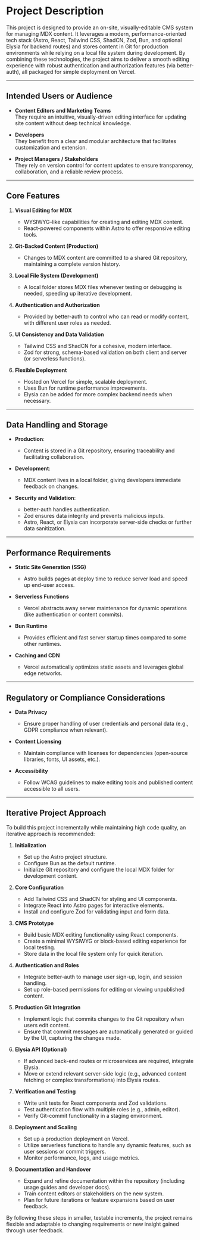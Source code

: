 # Project Description

This project is designed to provide an on-site, visually-editable CMS system for managing MDX content. It leverages a modern, performance-oriented tech stack (Astro, React, Tailwind CSS, ShadCN, Zod, Bun, and optional Elysia for backend routes) and stores content in Git for production environments while relying on a local file system during development. By combining these technologies, the project aims to deliver a smooth editing experience with robust authentication and authorization features (via better-auth), all packaged for simple deployment on Vercel.

---

## Intended Users or Audience

- **Content Editors and Marketing Teams**  
  They require an intuitive, visually-driven editing interface for updating site content without deep technical knowledge.

- **Developers**  
  They benefit from a clear and modular architecture that facilitates customization and extension.

- **Project Managers / Stakeholders**  
  They rely on version control for content updates to ensure transparency, collaboration, and a reliable review process.

---

## Core Features

1. **Visual Editing for MDX**  
   - WYSIWYG-like capabilities for creating and editing MDX content.  
   - React-powered components within Astro to offer responsive editing tools.

2. **Git-Backed Content (Production)**  
   - Changes to MDX content are committed to a shared Git repository, maintaining a complete version history.

3. **Local File System (Development)**  
   - A local folder stores MDX files whenever testing or debugging is needed, speeding up iterative development.

4. **Authentication and Authorization**  
   - Provided by better-auth to control who can read or modify content, with different user roles as needed.

5. **UI Consistency and Data Validation**  
   - Tailwind CSS and ShadCN for a cohesive, modern interface.  
   - Zod for strong, schema-based validation on both client and server (or serverless functions).

6. **Flexible Deployment**  
   - Hosted on Vercel for simple, scalable deployment.  
   - Uses Bun for runtime performance improvements.  
   - Elysia can be added for more complex backend needs when necessary.

---

## Data Handling and Storage

- **Production**:  
  - Content is stored in a Git repository, ensuring traceability and facilitating collaboration.  

- **Development**:  
  - MDX content lives in a local folder, giving developers immediate feedback on changes.  

- **Security and Validation**:  
  - better-auth handles authentication.  
  - Zod ensures data integrity and prevents malicious inputs.  
  - Astro, React, or Elysia can incorporate server-side checks or further data sanitization.

---

## Performance Requirements

- **Static Site Generation (SSG)**  
  - Astro builds pages at deploy time to reduce server load and speed up end-user access.

- **Serverless Functions**  
  - Vercel abstracts away server maintenance for dynamic operations (like authentication or content commits).

- **Bun Runtime**  
  - Provides efficient and fast server startup times compared to some other runtimes.

- **Caching and CDN**  
  - Vercel automatically optimizes static assets and leverages global edge networks.

---

## Regulatory or Compliance Considerations

- **Data Privacy**  
  - Ensure proper handling of user credentials and personal data (e.g., GDPR compliance when relevant).

- **Content Licensing**  
  - Maintain compliance with licenses for dependencies (open-source libraries, fonts, UI assets, etc.).

- **Accessibility**  
  - Follow WCAG guidelines to make editing tools and published content accessible to all users.

---

## Iterative Project Approach

To build this project incrementally while maintaining high code quality, an iterative approach is recommended:

1. **Initialization**  
   - Set up the Astro project structure.  
   - Configure Bun as the default runtime.  
   - Initialize Git repository and configure the local MDX folder for development content.

2. **Core Configuration**  
   - Add Tailwind CSS and ShadCN for styling and UI components.  
   - Integrate React into Astro pages for interactive elements.  
   - Install and configure Zod for validating input and form data.

3. **CMS Prototype**  
   - Build basic MDX editing functionality using React components.  
   - Create a minimal WYSIWYG or block-based editing experience for local testing.  
   - Store data in the local file system only for quick iteration.

4. **Authentication and Roles**  
   - Integrate better-auth to manage user sign-up, login, and session handling.  
   - Set up role-based permissions for editing or viewing unpublished content.

5. **Production Git Integration**  
   - Implement logic that commits changes to the Git repository when users edit content.  
   - Ensure that commit messages are automatically generated or guided by the UI, capturing the changes made.

6. **Elysia API (Optional)**  
   - If advanced back-end routes or microservices are required, integrate Elysia.  
   - Move or extend relevant server-side logic (e.g., advanced content fetching or complex transformations) into Elysia routes.

7. **Verification and Testing**  
   - Write unit tests for React components and Zod validations.  
   - Test authentication flow with multiple roles (e.g., admin, editor).  
   - Verify Git-commit functionality in a staging environment.

8. **Deployment and Scaling**  
   - Set up a production deployment on Vercel.  
   - Utilize serverless functions to handle any dynamic features, such as user sessions or commit triggers.  
   - Monitor performance, logs, and usage metrics.

9. **Documentation and Handover**  
   - Expand and refine documentation within the repository (including usage guides and developer docs).  
   - Train content editors or stakeholders on the new system.  
   - Plan for future iterations or feature expansions based on user feedback.

By following these steps in smaller, testable increments, the project remains flexible and adaptable to changing requirements or new insight gained through user feedback.